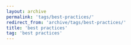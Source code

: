 ```yaml
---
layout: archive
permalink: 'tags/best-practices/'
redirect_from: 'archive/tags/best-practices/'
title: 'best practices'
tag: 'best practices'
---
```

